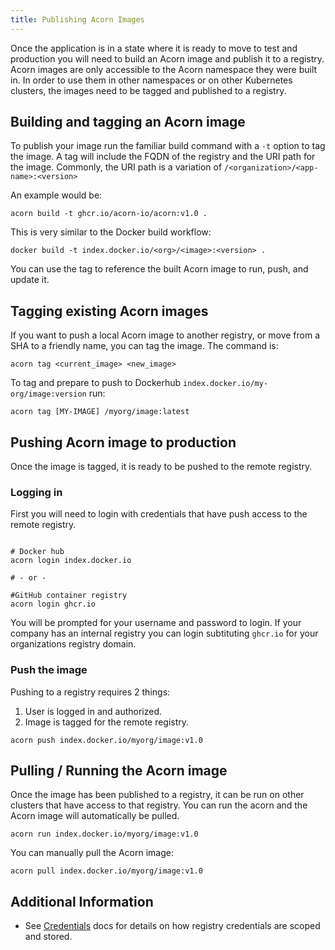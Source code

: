 ```yaml
---
title: Publishing Acorn Images
---
```


Once the application is in a state where it is ready to move to test and production you will need to build an Acorn image and publish it to a registry. Acorn images are only accessible to the Acorn namespace they were built in. In order to use them in other namespaces or on other Kubernetes clusters, the images need to be tagged and published to a registry.

## Building and tagging an Acorn image

To publish your image run the familiar build command with a `-t` option to tag the image. A tag will include the FQDN of the registry and the URI path for the image. Commonly, the URI path is a variation of `/<organization>/<app-name>:<version>`

An example would be:

```shell
acorn build -t ghcr.io/acorn-io/acorn:v1.0 .
```

This is very similar to the Docker build workflow:

```shell
docker build -t index.docker.io/<org>/<image>:<version> .
```

You can use the tag to reference the built Acorn image to run, push, and update it.

## Tagging existing Acorn images

If you want to push a local Acorn image to another registry, or move from a SHA to a friendly name, you can tag the image. The command is:

```shell
acorn tag <current_image> <new_image>
```

To tag and prepare to push to Dockerhub `index.docker.io/my-org/image:version` run:

```shell
acorn tag [MY-IMAGE] /myorg/image:latest
```

## Pushing Acorn image to production

Once the image is tagged, it is ready to be pushed to the remote registry.

### Logging in

First you will need to login with credentials that have push access to the remote registry.

```shell

# Docker hub
acorn login index.docker.io

# - or -

#GitHub container registry
acorn login ghcr.io
```

You will be prompted for your username and password to login. If your company has an internal registry you can login subtituting `ghcr.io` for your organizations registry domain.

### Push the image

Pushing to a registry requires 2 things:

1. User is logged in and authorized.
1. Image is tagged for the remote registry.

```shell
acorn push index.docker.io/myorg/image:v1.0
```

## Pulling / Running the Acorn image

Once the image has been published to a registry, it can be run on other clusters that have access to that registry. You can run the acorn and the Acorn image will automatically be pulled.

```shell
acorn run index.docker.io/myorg/image:v1.0
```

You can manually pull the Acorn image:

```shell
acorn pull index.docker.io/myorg/image:v1.0
```

## Additional Information

* See [Credentials](/architecture/security-considerations) docs for details on how registry credentials are scoped and stored.
